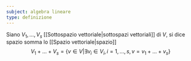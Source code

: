 ```yaml
---
subject: algebra lineare
type: definizione
---
```

Siano $V_1,\dots,V_s$ [[Sottospazio vettoriale|sottospazi vettoriali]] di $V$, si dice spazio somma lo [[Spazio vettoriale|spazio]]
$$
V_1+\dots+V_s=\{v\in V|\exists v_i\in V_i,i=1,\dots,s,v=v_1+\dots+v_s\}
$$
